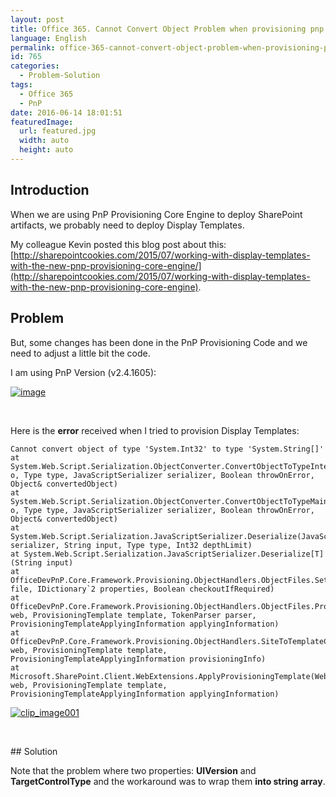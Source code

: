 ```yaml
---
layout: post
title: Office 365. Cannot Convert Object Problem when provisioning pnp:File Display Template
language: English
permalink: office-365-cannot-convert-object-problem-when-provisioning-pnpfile-display-template
id: 765
categories:
  - Problem-Solution
tags:
  - Office 365
  - PnP
date: 2016-06-14 18:01:51
featuredImage: 
  url: featured.jpg
  width: auto
  height: auto
---
```


## Introduction
When we are using PnP Provisioning Core Engine to deploy SharePoint artifacts, we probably need to deploy Display Templates.

My colleague Kevin posted this blog post about this: [http://sharepointcookies.com/2015/07/working-with-display-templates-with-the-new-pnp-provisioning-core-engine/](http://sharepointcookies.com/2015/07/working-with-display-templates-with-the-new-pnp-provisioning-core-engine).

## Problem
But, some changes has been done in the PnP Provisioning Code and we need to adjust a little bit the code.

I am using PnP Version (v2.4.1605):

[![image](./image.png "image")](./image.png)

&nbsp;

Here is the **error** received when I tried to provision Display Templates:

```
Cannot convert object of type 'System.Int32' to type 'System.String[]'
at System.Web.Script.Serialization.ObjectConverter.ConvertObjectToTypeInternal(Object o, Type type, JavaScriptSerializer serializer, Boolean throwOnError, Object& convertedObject)  
at System.Web.Script.Serialization.ObjectConverter.ConvertObjectToTypeMain(Object o, Type type, JavaScriptSerializer serializer, Boolean throwOnError, Object& convertedObject)  
at System.Web.Script.Serialization.JavaScriptSerializer.Deserialize(JavaScriptSerializer serializer, String input, Type type, Int32 depthLimit)  
at System.Web.Script.Serialization.JavaScriptSerializer.Deserialize[T](String input)  
at OfficeDevPnP.Core.Framework.Provisioning.ObjectHandlers.ObjectFiles.SetFileProperties(File file, IDictionary`2 properties, Boolean checkoutIfRequired)  
at OfficeDevPnP.Core.Framework.Provisioning.ObjectHandlers.ObjectFiles.ProvisionObjects(Web web, ProvisioningTemplate template, TokenParser parser, ProvisioningTemplateApplyingInformation applyingInformation)  
at OfficeDevPnP.Core.Framework.Provisioning.ObjectHandlers.SiteToTemplateConversion.ApplyRemoteTemplate(Web web, ProvisioningTemplate template, ProvisioningTemplateApplyingInformation provisioningInfo)  
at Microsoft.SharePoint.Client.WebExtensions.ApplyProvisioningTemplate(Web web, ProvisioningTemplate template, ProvisioningTemplateApplyingInformation applyingInformation)  
```

[![clip_image001](./clip_image001.png "clip_image001")](./clip_image001.png)  

&nbsp;

## Solution

<script src="https://gist.github.com/jquintozamora/29a288cd94f074446d999a5bd3d57c25.js"></script> 

Note that the problem where two properties: **UIVersion** and **TargetControlType** and the workaround was to wrap them **into string array**.
